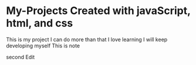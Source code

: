 # My-Projects Created with javaScript, html, and css
This is my project I can do more than that I love learning I will keep developing myself
This is note

second Edit
